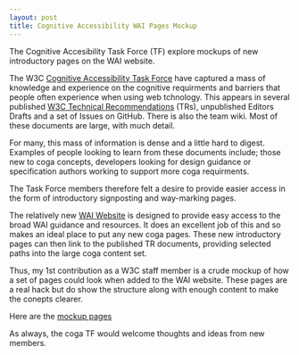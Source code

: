```yaml
---
layout: post
title: Cognitive Accessibility WAI Pages Mockup
---
```


<div class="message">
The Cognitive Accesibility Task Force (TF) explore mockups of new introductory pages on the WAI website.
</div>

The W3C [Cognitive Accessibility Task Force](https://www.w3.org/WAI/PF/cognitive-a11y-tf/) have captured a mass of knowledge and experience on the cognitive requirments and barriers that people often experience when using web tchnology. This appears in several published [W3C Technical Recommendations](https://www.w3.org/TR/?title=cognitive) (TRs), unpublished Editors Drafts and a set of Issues on GitHub. There is also the team wiki. Most of these documents are large, with much detail.

For many, this mass of information is dense and a little hard to digest. Examples of people looking to learn from these documents include; those new to coga concepts, developers looking for design guidance or specification authors working to support more coga requirments.

The Task Force members therefore felt a desire to provide easier access in the form of introductory signposting and way-marking pages.

The relatively new [WAI Website](https://www.w3.org/WAI/) is designed to provide easy access to the broad WAI guidance and resources. It does an excellent job of this and so makes an ideal place to put any new coga pages. These new introductory pages can then link to the published TR documents, providing selected paths into the large coga content set.

Thus, my 1st contribution as a W3C staff member is a crude mockup of how a set of pages could look when added to the WAI website. These pages are a real hack but do show the structure along with enough content to make the conepts clearer.

Here are the [mockup pages](https://cdn.staticaly.com/gh/w3c/coga/doc-mock/coga/index.html)

As always, the coga TF would welcome thoughts and ideas from new members.
